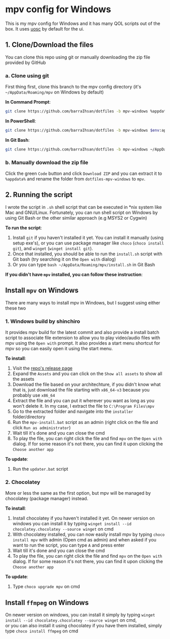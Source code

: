# mpv config for Windows

This is my mpv config for Windows and it has many QOL scripts out of the box. It uses [uosc](https://github.com/tomasklaen/uosc) by default for the ui.

## 1. Clone/Download the files

You can clone this repo using git or manually downloading the zip file provided by GitHub

### a. Clone using git

First thing first, clone this branch to the mpv config directory (it's `~/AppData/Roaming/mpv` on Windows by default)

**In Command Prompt**:

```bash
git clone https://github.com/barraIhsan/dotfiles -b mpv-windows %appdata%/mpv
```

**In PowerShell**:

```bash
git clone https://github.com/barraIhsan/dotfiles -b mpv-windows $env:appdata/mpv
```

**In Git Bash**:

```bash
git clone https://github.com/barraIhsan/dotfiles -b mpv-windows ~/AppData/Roaming/mpv
```

### b. Manually download the zip file

Click the green `Code` button and click `Download ZIP` and you can extract it to `%appdata%` and rename the folder from `dotfiles-mpv-windows` to `mpv`.

## 2. Running the script

I wrote the script in `.sh` shell script that can be executed in \*nix system like Mac and GNU/Linux. Fortunately, you can run shell script on Windows by using Git Bash or the other similar approach (e.g MSYS2 or Cygwin)

**To run the script**:

1. Install `git` if you haven't installed it yet. You can install it manually (using setup exe's), or you can use package manager like `choco` (`choco install git`), and `winget` (`winget install git`).
2. Once that installed, you should be able to run the `install.sh` script with Git bash (try searching it on the `Open with` dialog)
3. Or you can type `bash ~/AppData/Roaming/mpv/install.sh` in Git Bash

**If you didn't have `mpv` installed, you can follow these instruction**:

## Install `mpv` on Windows

There are many ways to install mpv in Windows, but I suggest using either these two

### 1. Windows build by shinchiro

It provides mpv build for the latest commit and also provide a install batch script to associate file extension to allow you to play video/audio files with mpv using the `Open with` prompt. It also provides a start menu shortcut for mpv so you can easily open it using the start menu.

**To install**:

1. Visit the [repo's release page](https://github.com/shinchiro/mpv-winbuild-cmake/releases)
2. Expand the `Assets` and you can click on the `Show all assets` to show all the assets
3. Download the file based on your architechture, if you didn't know what that is, just download the file starting with `x86_64-v3` because you probably use `x86_64`
4. Extract the file and you can put it wherever you want as long as you won't delete it. In my case, I extract the file to `C:\Program Files\mpv`
5. Go to the extracted folder and navigate into the `installer` folder/directory
6. Run the `mpv-install.bat` script as an admin (right click on the file and click `Run as administrator`)
7. Wait till it's done and you can close the cmd
8. To play the file, you can right click the file and find `mpv` on the `Open with` dialog. If for some reason it's not there, you can find it upon clicking the `Choose another app`

**To update**:

1. Run the `updater.bat` script

### 2. Chocolatey

More or less the same as the first option, but mpv will be managed by chocolatey (package manager) instead.

**To install**:

1. Install chocolatey if you haven't installed it yet. On newer version on windows you can install it by typing `winget install --id chocolatey.chocolatey --source winget` on cmd
2. With chocolatey installed, you can now easily install mpv by typing `choco install mpv` with admin (Open cmd as admin) and when asked if you want to run the script, you can type `A` and press enter
3. Wait till it's done and you can close the cmd
4. To play the file, you can right click the file and find `mpv` on the `Open with` dialog. If for some reason it's not there, you can find it upon clicking the `Choose another app`

**To update**:

1. Type `choco upgrade mpv` on cmd

## Install `ffmpeg` on Windows

On newer version on windows, you can install it simply by typing `winget install --id chocolatey.chocolatey --source winget` on cmd,  
or you can also install it using chocolatey if you have them installed, simply type `choco install ffmpeg` on cmd
